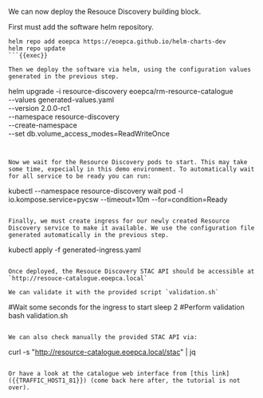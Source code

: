 We can now deploy the Resouce Discovery building block. 

First must add the software helm repository.

```
helm repo add eoepca https://eoepca.github.io/helm-charts-dev
helm repo update
```{{exec}}

Then we deploy the software via helm, using the configuration values generated in the previous step.

```
helm upgrade -i resource-discovery eoepca/rm-resource-catalogue \
  --values generated-values.yaml \
  --version 2.0.0-rc1 \
  --namespace resource-discovery \
  --create-namespace \
  --set db.volume_access_modes=ReadWriteOnce
```{{exec}} 


Now we wait for the Resource Discovery pods to start. This may take some time, expecially in this demo environment. To automatically wait for all service to be ready you can run:

```
kubectl --namespace resource-discovery wait pod -l io.kompose.service=pycsw --timeout=10m --for=condition=Ready
```{{exec}}

Finally, we must create ingress for our newly created Resource Discovery service to make it available. We use the configuration file generated automatically in the previous step.

```
kubectl apply -f generated-ingress.yaml
```{{exec}}

Once deployed, the Resouce Discovery STAC API should be accessible at `http://resouce-catalogue.eoepca.local`

We can validate it with the provided script `validation.sh`

```
#Wait some seconds for the ingress to start
sleep 2
#Perform validation
bash validation.sh
```{{exec}}

We can also check manually the provided STAC API via:

```
curl -s "http://resource-catalogue.eoepca.local/stac" | jq
```{{exec}}

Or have a look at the catalogue web interface from [this link]({{TRAFFIC_HOST1_81}}) (come back here after, the tutorial is not over).
